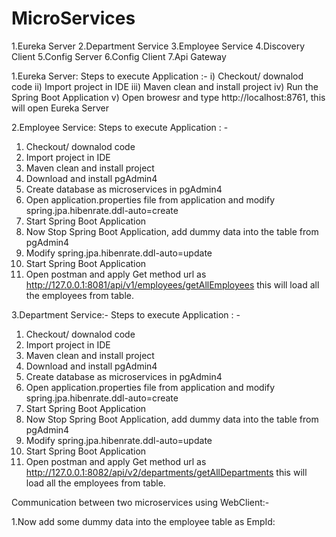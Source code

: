 # MicroServices

1.Eureka Server
2.Department Service
3.Employee Service
4.Discovery Client
5.Config Server
6.Config Client
7.Api Gateway


1.Eureka Server:
Steps to execute Application :-
  i) Checkout/ downalod code 
  ii) Import project in IDE
  iii) Maven clean and install project
  iv) Run the Spring Boot Application 
  v) Open browesr and type http://localhost:8761, this will open Eureka Server

  
2.Employee Service: 
Steps to execute Application : -
  1) Checkout/ downalod code 
  2) Import project in IDE
  3) Maven clean and install project
  4) Download and install pgAdmin4
  5) Create database as microservices in pgAdmin4
  6) Open application.properties file from application and modify spring.jpa.hibenrate.ddl-auto=create
  7) Start Spring Boot Application
  8) Now Stop Spring Boot Application, add dummy data into the table from pgAdmin4
  9) Modify spring.jpa.hibenrate.ddl-auto=update
  10) Start Spring Boot Application
  11) Open postman and apply Get method url as http://127.0.0.1:8081/api/v1/employees/getAllEmployees this will load all the employees from table.

3.Department Service:-
Steps to execute Application : -
  1) Checkout/ downalod code 
  2) Import project in IDE
  3) Maven clean and install project
  4) Download and install pgAdmin4
  5) Create database as microservices in pgAdmin4
  6) Open application.properties file from application and modify spring.jpa.hibenrate.ddl-auto=create
  7) Start Spring Boot Application
  8) Now Stop Spring Boot Application, add dummy data into the table from pgAdmin4
  9) Modify spring.jpa.hibenrate.ddl-auto=update
  10) Start Spring Boot Application
  11) Open postman and apply Get method url as http://127.0.0.1:8082/api/v2/departments/getAllDepartments this will load all the employees from table.

Communication between two microservices using WebClient:-

1.Now add some dummy data into the employee table as 
 EmpId:
 
    
  

